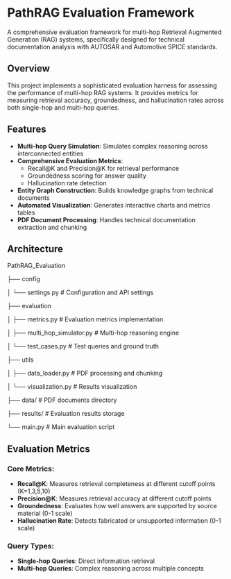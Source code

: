 # PathRAG Evaluation Framework

A comprehensive evaluation framework for multi-hop Retrieval Augmented Generation (RAG) systems, specifically designed for technical documentation analysis with AUTOSAR and Automotive SPICE standards.

## Overview

This project implements a sophisticated evaluation harness for assessing the performance of multi-hop RAG systems. It provides metrics for measuring retrieval accuracy, groundedness, and hallucination rates across both single-hop and multi-hop queries.

## Features

- **Multi-hop Query Simulation**: Simulates complex reasoning across interconnected entities
- **Comprehensive Evaluation Metrics**: 
  - Recall@K and Precision@K for retrieval performance
  - Groundedness scoring for answer quality
  - Hallucination rate detection
- **Entity Graph Construction**: Builds knowledge graphs from technical documents
- **Automated Visualization**: Generates interactive charts and metrics tables
- **PDF Document Processing**: Handles technical documentation extraction and chunking

## Architecture

PathRAG_Evaluation

├── config

│ └── settings.py # Configuration and API settings

├── evaluation

│ ├── metrics.py # Evaluation metrics implementation

│ ├── multi_hop_simulator.py # Multi-hop reasoning engine

│ └── test_cases.py # Test queries and ground truth

├── utils

│ ├── data_loader.py # PDF processing and chunking

│ └── visualization.py # Results visualization

├── data/ # PDF documents directory

├── results/ # Evaluation results storage

└── main.py # Main evaluation script

## Evaluation Metrics

### Core Metrics:

- **Recall@K**: Measures retrieval completeness at different cutoff points (K=1,3,5,10)
- **Precision@K**: Measures retrieval accuracy at different cutoff points
- **Groundedness**: Evaluates how well answers are supported by source material (0-1 scale)
- **Hallucination Rate**: Detects fabricated or unsupported information (0-1 scale)

### Query Types:

- **Single-hop Queries**: Direct information retrieval
- **Multi-hop Queries**: Complex reasoning across multiple concepts